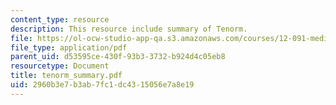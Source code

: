 ```yaml
---
content_type: resource
description: This resource include summary of Tenorm.
file: https://ol-ocw-studio-app-qa.s3.amazonaws.com/courses/12-091-medical-geology-geochemistry-an-exposure-january-iap-2006/2960b3e7b3ab7fc1dc4315056e7a8e19_tenorm_summary.pdf
file_type: application/pdf
parent_uid: d53595ce-430f-93b3-3732-b924d4c05eb8
resourcetype: Document
title: tenorm_summary.pdf
uid: 2960b3e7-b3ab-7fc1-dc43-15056e7a8e19
---
```

